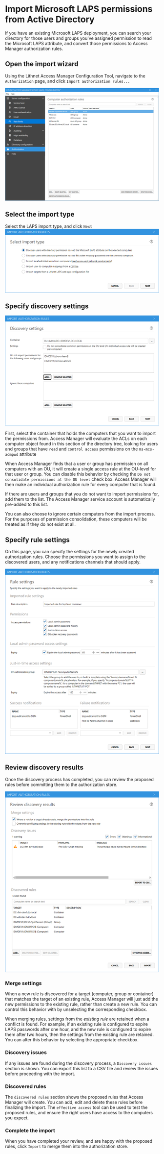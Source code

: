 # Import Microsoft LAPS permissions from Active Directory
If you have an existing Microsoft LAPS deployment, you can search your directory for those users and groups you've assigned permission to read the Microsoft LAPS attribute, and convert those permissions to Access Manager authorization rules.

## Open the import wizard
Using the Lithnet Access Manager Configuration Tool, navigate to the `Authorization` page, and click `Import authorization rules...`

![](../../images/ui-page-authz.png)

## Select the import type
Select the LAPS import type, and click `Next`
![](../../images/ui-page-import-type-laps.png)

## Specify discovery settings
![](../../images/ui-page-import-container.png)

First, select the container that holds the computers that you want to import the permissions from. Access Manager will evaluate the ACLs on each computer object found in this section of the directory tree, looking for users and groups that have `read` and `control access` permissions on the `ms-mcs-admpwd` attribute

When Access Manager finds that a user or group has permission on all computers with an OU, it will create a single access rule at the OU-level for that user or group. You can disable this behavior by checking the `Do not consolidate permissions at the OU level` check box. Access Manager will then make an individual authorization rule for every computer that is found.

If there are users and groups that you do not want to import permissions for, add them to the list. The Access Manager service account is automatically pre-added to this list.

You can also choose to ignore certain computers from the import process. For the purposes of permission consolidation, these computers will be treated as if they do not exist at all.

## Specify rule settings
On this page, you can specify the settings for the newly created authorization rules. Choose the permissions you want to assign to the discovered users, and any notifications channels that should apply. 

![](../../images/ui-page-import-rulesettings.png)

## Review discovery results
Once the discovery process has completed, you can review the proposed rules before committing them to the authorization store. 

![](../../images/ui-page-import-results.png)

### Merge settings
When a new rule is discovered for a target (computer, group or container) that matches the target of an existing rule, Access Manager will just add the new permissions to the existing rule, rather than create a new rule. You can control this behavior with by unselecting the corresponding checkbox. 

When merging rules, settings from the _existing rule_ are retained when a conflict is found. For example, if an existing rule is configured to expire LAPS passwords after one hour, and the new rule is configured to expire them after two hours, then the settings from the existing rule are retained. You can alter this behavior by selecting the appropriate checkbox.  

### Discovery issues
If any issues are found during the discovery process, a `Discovery issues` section is shown. You can export this list to a CSV file and review the issues before proceeding with the import.

### Discovered rules
The `discovered rules` section shows the proposed rules that Access Manager will create. You can add, edit and delete these rules before finalizing the import. The `effective access` tool can be used to test the proposed rules, and ensure the right users have access to the computers you expect.

### Complete the import
When you have completed your review, and are happy with the proposed rules, click `Import` to merge them into the authorization store.

